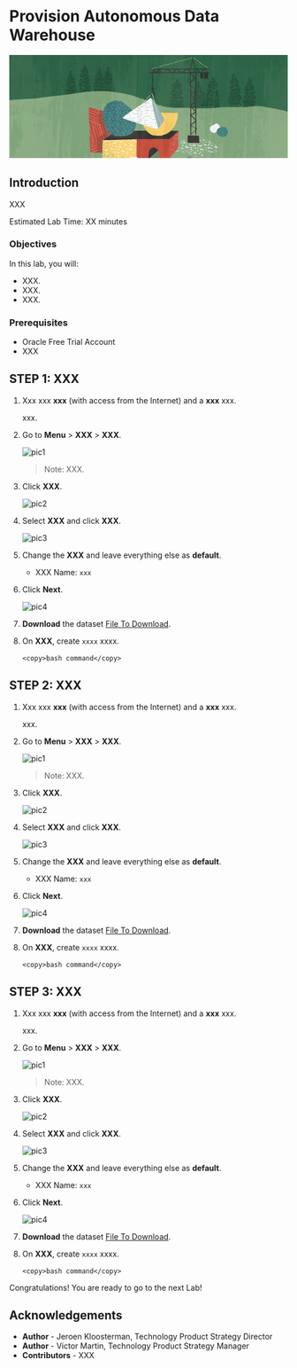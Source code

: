 # Provision  Autonomous Data Warehouse

![Banner](images/banner.png)

## Introduction

XXX

[](youtube:Sf5MkI9pTn0)

Estimated Lab Time: XX minutes

### Objectives

In this lab, you will:

- XXX.
- XXX.
- XXX.

### Prerequisites

- Oracle Free Trial Account
- XXX


## **STEP 1:** XXX

1. Xxx xxx **xxx** (with access from the Internet) and a **xxx** xxx.

   xxx.

2. Go to **Menu** > **XXX** > **XXX**.

   ![pic1](images/pic_1.png)

   > Note: XXX.

3. Click **XXX**.

   ![pic2](images/pic_2.png)

4. Select **XXX** and click **XXX**.

   ![pic3](images/pic_3.png)

5. Change the **XXX** and leave everything else as **default**.

      - XXX Name: `xxx`

6. Click **Next**.

   ![pic4](images/pic_4.png)

7. **Download** the dataset <a href="https://objectstorage.eu-frankfurt-1.oraclecloud.com/p/27PK5yRJp6ikvVdli-21D0vTwNywA0Q1aUPD2RQ7G8rtbPQwO2onh7TaZjfjawPj/n/odca/b/workshops-livelabs-do-not-delete/o/mds-di-ds-reef_life_survey_fish.csv" target="\_blank">File To Download</a>.

8. On **XXX**, create `xxxx` xxxx.

      ```
      <copy>bash command</copy>
      ```

## **STEP 2:** XXX

1. Xxx xxx **xxx** (with access from the Internet) and a **xxx** xxx.

   xxx.

2. Go to **Menu** > **XXX** > **XXX**.

   ![pic1](images/pic_1.png)

   > Note: XXX.

3. Click **XXX**.

   ![pic2](images/pic_2.png)

4. Select **XXX** and click **XXX**.

   ![pic3](images/pic_3.png)

5. Change the **XXX** and leave everything else as **default**.

      - XXX Name: `xxx`

6. Click **Next**.

   ![pic4](images/pic_4.png)

7. **Download** the dataset <a href="https://objectstorage.eu-frankfurt-1.oraclecloud.com/p/27PK5yRJp6ikvVdli-21D0vTwNywA0Q1aUPD2RQ7G8rtbPQwO2onh7TaZjfjawPj/n/odca/b/workshops-livelabs-do-not-delete/o/mds-di-ds-reef_life_survey_fish.csv" target="\_blank">File To Download</a>.

8. On **XXX**, create `xxxx` xxxx.

      ```
      <copy>bash command</copy>
      ```

## **STEP 3:** XXX


1. Xxx xxx **xxx** (with access from the Internet) and a **xxx** xxx.

   xxx.

2. Go to **Menu** > **XXX** > **XXX**.

   ![pic1](images/pic_1.png)

   > Note: XXX.

3. Click **XXX**.

   ![pic2](images/pic_2.png)

4. Select **XXX** and click **XXX**.

   ![pic3](images/pic_3.png)

5. Change the **XXX** and leave everything else as **default**.

      - XXX Name: `xxx`

6. Click **Next**.

   ![pic4](images/pic_4.png)

7. **Download** the dataset <a href="https://objectstorage.eu-frankfurt-1.oraclecloud.com/p/27PK5yRJp6ikvVdli-21D0vTwNywA0Q1aUPD2RQ7G8rtbPQwO2onh7TaZjfjawPj/n/odca/b/workshops-livelabs-do-not-delete/o/mds-di-ds-reef_life_survey_fish.csv" target="\_blank">File To Download</a>.

8. On **XXX**, create `xxxx` xxxx.

      ```
      <copy>bash command</copy>
      ```

Congratulations! You are ready to go to the next Lab!

## **Acknowledgements**

- **Author** - Jeroen Kloosterman, Technology Product Strategy Director
- **Author** - Victor Martin, Technology Product Strategy Manager
- **Contributors** - XXX
